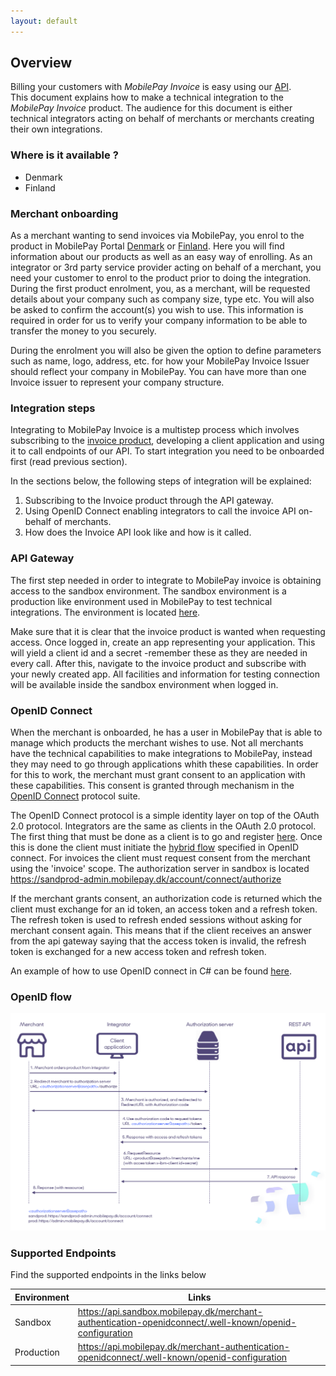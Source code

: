 ```yaml
---
layout: default
---
```


## Overview

Billing your customers with *MobilePay Invoice* is easy using our [API](https://developer.mobilepay.dk/node/1301).<br />
This document explains how to make a technical integration to the *MobilePay Invoice* product. The audience for this document is either technical integrators acting on behalf of merchants or merchants creating their own integrations.

### <a name="where-available"/> Where is it available ?

- Denmark
- Finland

### <a name="merchant-onboarding"/> Merchant onboarding

As a merchant wanting to send invoices via MobilePay, you enrol to the product in MobilePay Portal [Denmark](https://admin.mobilepay.dk) or [Finland](https://admin.mobilepay.fi). Here you will find information about our products as well as an easy way of enrolling. As an integrator or 3rd party service provider acting on behalf of a merchant, you need your customer to enrol to the product prior to doing the integration. During the first product enrolment, you, as a merchant, will be requested details about your company such as company size, type etc. You will also be asked to confirm the account(s) you wish to use. This information is required in order for us to verify your company information to be able to transfer the money to you securely.

During the enrolment you will also be given the option to define parameters such as name, logo, address, etc. for how your MobilePay Invoice Issuer should reflect your company in MobilePay. You can have more than one Invoice issuer to represent your company structure.

### <a name="integration-steps"/> Integration steps

Integrating to MobilePay Invoice is a multistep process which involves subscribing to the [invoice product](https://developer.mobilepay.dk/node/1302), developing a client application and using it to call endpoints of our API. To start integration you need to be onboarded first (read previous section).

In the sections below, the following steps of integration will be explained:

1.	Subscribing to the Invoice product through the API gateway.
2.	Using OpenID Connect enabling integrators to call the invoice API on-behalf of merchants.
3.	How does the Invoice API look like and how is it called.

<a name="apigateway"/>  

### API Gateway     

The first step needed in order to integrate to MobilePay invoice is obtaining access to the sandbox environment. The sandbox environment is a production like environment used in MobilePay to test technical integrations. The environment is located [here](https://sandbox-developer.mobilepay.dk/).<br />

Make sure that it is clear that the invoice product is wanted when requesting access. Once logged in, create an app representing your application. This will yield a client id and a secret -remember these as they are needed in every call. After this, navigate to the invoice product and subscribe with your newly created app. All facilities and information for testing connection will be available inside the sandbox environment when logged in.

<a name="openidconnect"/>  

### OpenID Connect

When the merchant is onboarded, he has a user in MobilePay that is able to manage which products the merchant wishes to use. Not all merchants have the technical capabilities to make integrations to MobilePay, instead they may need to go through applications whith these capabilities. In order for this to work, the merchant must grant consent to an application with these capabilities. This consent is granted through mechanism in the [OpenID Connect](http://openid.net/connect/) protocol suite.<br />

The OpenID Connect protocol is a simple identity layer on top of the OAuth 2.0 protocol. Integrators are the same as clients in the OAuth 2.0 protocol. The first thing that must be done as a client is to go and register [here]( https://www.mobilepay.dk/da-dk/Erhverv/Pages/MobilePay-integrator.aspx). Once this is done the client must initiate the [hybrid flow](http://openid.net/specs/openid-connect-core-1_0.html#HybridFlowAuth) specified in OpenID connect. For invoices the client must request consent from the merchant using the 'invoice' scope. The authorization server in sandbox is located  https://sandprod-admin.mobilepay.dk/account/connect/authorize <br />

If the merchant grants consent, an authorization code is returned which the client must exchange for an id token, an access token and a refresh token. The refresh token is used to refresh ended sessions without asking for merchant consent again. This means that if the client receives an answer from the api gateway saying that the access token is invalid, the refresh token is exchanged for a new access token and refresh token.

An example of how to use OpenID connect in C# can be found [here](https://github.com/MobilePayDev/MobilePay-Invoice/tree/master/ClientExamples).

### <a name="openid-flow"></a> OpenID flow
[![](assets/images/openid_flow_0.png)](assets/images/openid_flow_0.png)

### <a name="supported-endpoints"></a> Supported Endpoints 
Find the supported endpoints in the links below 

|Environment | Links                               |
|-----------|------------------------------------------|
|Sandbox    | <a href="https://api.sandbox.mobilepay.dk/merchant-authentication-openidconnect/.well-known/openid-configuration">https://api.sandbox.mobilepay.dk/merchant-authentication-openidconnect/.well-known/openid-configuration</a> |
|Production   | <a href="https://api.mobilepay.dk/merchant-authentication-openidconnect/.well-known/openid-configuration">https://api.mobilepay.dk/merchant-authentication-openidconnect/.well-known/openid-configuration</a>      |